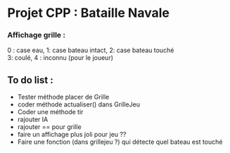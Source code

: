 # Projet CPP : Bataille Navale
### Affichage grille :
0 : case eau, 1: case bateau intact, 2: case bateau touché <br />
3: coulé, 4 : inconnu (pour le joueur)

## To do list :
- Tester méthode placer de Grille
- coder méthode actualiser() dans GrilleJeu
- Coder une méthode tir
- rajouter IA
- rajouter == pour grille
- faire un affichage plus joli pour jeu ??
- Faire une fonction (dans grillejeu ?) qui détecte quel bateau est touché
